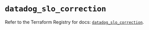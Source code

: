 # `datadog_slo_correction`

Refer to the Terraform Registry for docs: [`datadog_slo_correction`](https://registry.terraform.io/providers/datadog/datadog/3.56.0/docs/resources/slo_correction).
